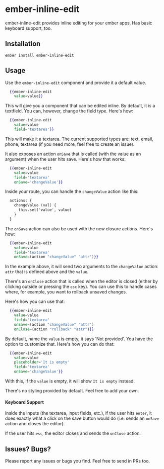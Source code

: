 # ember-inline-edit

ember-inline-edit provides inline editing for your ember apps. Has basic keyboard support, too.

## Installation

`ember install ember-inline-edit`

## Usage

Use the `ember-inline-edit` component and provide it a default value.

```handlebars
  {{ember-inline-edit
    value=value}}
```

This will give you a component that can be edited inline. By default, it is a textfield. You can, however, change the field type. Here's how:

```handlebars
  {{ember-inline-edit
    value=value
    field='textarea'}}
```

This will make it a textarea. The current supported types are: text, email, phone, textarea (if you need more, feel free to create an issue).

It also exposes an action `onSave` that is called (with the value as an argument) when the user hits save. Here's how that works:

```handlebars
  {{ember-inline-edit
    value=value
    field='textarea'
    onSave='changeValue'}}
```

Inside your route, you can handle the `changeValue` action like this:

```handlebars
  actions: {
    changeValue (val) {
      this.set('value', value)
    }
  }
```

The `onSave` action can also be used with the new closure actions. Here's how:

```handlebars
  {{ember-inline-edit
    value=value
    field='textarea'
    onSave=(action "changeValue" "attr")}}
```

In the example above, it will send two arguments to the `changeValue` action: `attr` that is defined above and the `value`.

There's an `onClose` action that is called when the editor is closed (either by clicking outside or pressing the `esc` key). You can use this to handle cases where, for example, you want to rollback unsaved changes.

Here's how you can use that:

```handlebars
  {{ember-inline-edit
    value=value
    field='textarea'
    onSave=(action "changeValue" "attr")
    onClose=(action "rollback" "attr")}}
```

By default, name the `value` is empty, it says 'Not provided'. You have the option to customize that. Here's how you can do that:

```handlebars
  {{ember-inline-edit
    value=value
    placeholder='It is empty'
    field='textarea'
    onSave='changeValue'}}
```

With this, if the `value` is empty, it will show `It is empty` instead.

There's no styling provided by default. Feel free to add your own.

#### Keyboard Support

Inside the inputs (the textarea, input fields, etc.), if the user hits `enter`, it does exactly what a click on the save button would do (i.e. sends an `onSave` action and closes the editor).

If the user hits `esc`, the editor closes and sends the `onClose` action.

## Issues? Bugs?

Please report any issues or bugs you find. Feel free to send in PRs too.
